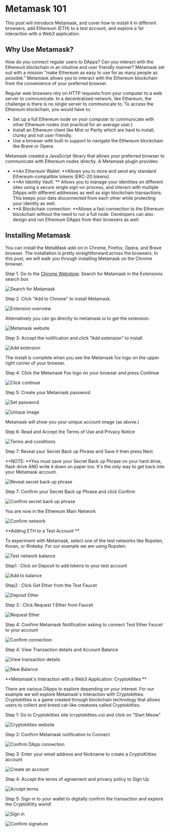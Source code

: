 # Metamask 101

This post will introduce Metamask, and cover how to install it in different browsers, add Ethereum (ETH) to a test account, and explore a 1st interaction with a Web3 application.

## Why Use Metamask?

How do you connect regular users to DApps? Can you interact with the Ethereum blockchain in an intuitive and user friendly manner? Metamask set out with a mission "make Ethereum as easy to use for as many people as possible." Metamask allows you to interact with the Ethereum blockchain from the convenience of your preferred browser.

Regular web browsers rely on HTTP requests from your computer to a web server to communicate. In a decentralized network, like Ethereum, the challenge is there is no single server to communicate to. To access the Ethereum blockchain, you would have to:

- Set up a full Ethereum node on your computer to communicate with other Ethereum nodes (not practical for an average user.)
- Install an Ethereum client like Mist or Parity which are hard to install, clunky and not user friendly.
- Use a browser with built in support to navigate the Ethereum blockchain like Brave or Opera.

Metamask created a JavaScript library that allows your preferred browser to communicate with Ethereum nodes directly. A Metamask plugin provides:

- **An Ethereum Wallet: **Allows you to store and send any standard Ethereum-compatible tokens (ERC-20 tokens).
- **An Identity Vault: ** Allows you to manage your identities on different sites using a secure single sign-on process, and interact with multiple DApps with different addresses as well as sign blockchain transactions. This keeps your data disconnected from each other while protecting your identity as well.
- **A Blockchain connection: **Allows a fast connection to the Ethereum blockchain without the need to run a full node. Developers can also design and run Ethereum DApps from their browsers as well.

## Installing Metamask

You can install the MetaMask add-on in Chrome, Firefox, Opera, and Brave browser. The installation is pretty straightforward across the browsers. In this post, we will walk you through installing Metamask on the Chrome browser.

Step 1. Go to the [Chrome Webstore](https://chrome.google.com/webstore/category/extensions): Search for Metamask in the Extensions search box

![Search for Metamask](image13.png "Search for Metamask")

Step 2. Click "Add to Chrome" to install Metamask.

![Extension overview](image20.png "Extension overview")

Alternatively you can go directly to metamask.io to get the extension:

![Metamask website](image20.png "Metamask website")

Step 3: Accept the notification and click "Add extension" to install

![Add extension](image11.png "Add extension")

The install is complete when you see the Metamask fox logo on the upper right corner of your browser.

Step 4: Click the Metamask Fox logo on your browser and press Continue

![Click continue](image15.png "Click continue")

Step 5: Create your Metamask password

![Set password](image6.png "Set password")

![Unique image](image8.png "Unique image")

Metamask will show you your unique account image (as above.)

Step 6: Read and Accept the Terms of Use and Privacy Notice

![Terms and conditions](image9.png "Terms and conditions")

Step 7: Reveal your Secret Back up Phrase and Save it then press Next

**NOTE: **You must save your Secret Back up Phrase on your hard drive, flash drive AND write it down on paper too. It's the only way to get back into your Metamask account.

![Reveal secret back up phrase](image19.png "Reveal secret back up phrase")

Step 7: Confirm your Secret Back up Phrase and click Confirm

![Confirm secret back up phrase](image16.png "Confirm secret back up phrase")

You are now in the Ethereum Main Network

![Confirm network](image16.png "Confirm network")

**Adding ETH to a Test Account **

To experiment with Metamask, select one of the test networks like Ropsten, Kovan, or Rinkeby. For our example we are using Ropsten.

![Test network balance](image5.png "Test network balance")

Step1 : Click on Deposit to add tokens to your test account

![Add to balance](image2.png "Add to balance")

Step2 : Click Get Ether from the Test Faucet

![Deposit Ether](image24.png "Deposit Ether")

Step 3 : Click Request 1 Ether from Faucet

![Request Ether](image7.png "Request Ether")

Step 4: Confirm Metamask Notification asking to connect Test Ether Faucet to your account

![Confirm connection](image17.png "Confirm connection")

Step 4: View Transaction details and Account Balance

![View transaction details](image1.png "View transaction details")

![New Balance](image5.png "New Balance")

**Metamask's Interaction with a Web3 Application: Cryptokitties **

There are various DApps to explore depending on your interest. For our example we will explore Metamask's interaction with Cryptokitties. Cryptokitties is a game created through blockchain technology that allows users to collect and breed cat-like creatures called Cryptokitties.

Step 1: Go to Cryptokitties site (cryptokitties.co) and click on "Start Meow"

![Cryptokitties website](image12.png "Cryptokitties website")

Step 2: Confirm Metamask notification to Connect

![Confirm DApp connection](image23.png "Confirm DApp connection")

Step 3: Enter your email address and Nickname to create a CryptoKitties account

![Create an account](image18.png "Create an account")

Step 4: Accept the terms of agreement and privacy policy to Sign Up

![Accept terms](image3.png "Accept terms")

Step 5: Sign in to your wallet to digitally confirm the transaction and explore the CryptoKitty world!

![Sign in](image10.png "Sign in")

![Confirm signature](image4.png "Confirm signature")
